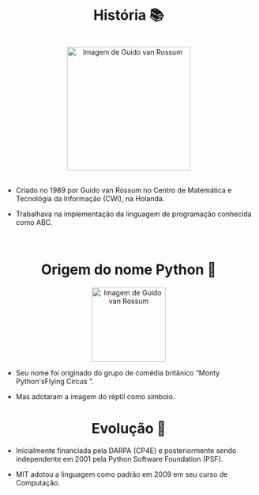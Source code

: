 <h1 align=center> História 📚 </h1>

<br>

<div align="center">
<img src="https://gvanrossum.github.io/images/guido-headshot-2019.jpg" width=250 alt="Imagem de Guido van Rossum" align="center">
</div>

<br>

* Criado no 1989 por Guido van Rossum no Centro de Matemática e Tecnológia da Informação (CWI), na Holanda. 

* Trabalhava na implementação da linguagem de programação conhecida como ABC.

<br>

<h1 align=center> Origem do nome Python 🐍 </h1>

<div align="center">
<img src="https://encrypted-tbn0.gstatic.com/images?q=tbn:ANd9GcRoBYtNtvLAVrLJsEsWMWeoSEHhXdytsFp2QYjZUfR44-fZYX6WlJzPYYAJXZ8CtITSqiM&usqp=CAU" width=150 alt="Imagem de Guido van Rossum" >
</div>

* Seu nome foi originado do grupo de comédia britânico “Monty Python'sFlying Circus ”.

* Mas adotaram a imagem do réptil como símbolo.

<h1 align=center> Evolução 🚀 </h1>

* Inicialmente financiada pela DARPA (CP4E) e posteriormente sendo independente em 2001 pela Python Software Foundation (PSF). 

* MIT adotou a linguagem como padrão em 2009 em seu curso de Computação.
